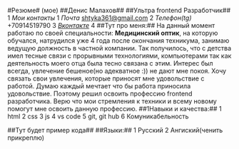 #Резюме# (мое)
##Денис Малахов##
##Ультра frontend Разработчик##
1 *Мои контакты*
1 *Почта* shtyka361@gmail.com
2 *Телефон(tg)* +70914519790
3 [*Вконтакте*](https://vk.com/feed "ссылка на вк")
4 ##Тут про меня:##
На данный момент работаю по своей специальности: **Медицинский оптик**, на которую обучался, натрудился уже 4 года после окончания техникума, занимаю ведущую должность в частной компании. Так получилось, что с детства имел тесные связи с прорывными технологиями, компьютерами так как деятельность моего отца была тесно связана с этим. Интерес был всегда, увлечение бешеное(но адекватное :)) не дают мне покоя. Хочу связать свои увлечения, которые приносят мне удовольствие с работой. Думаю каждый мечтает что бы работа приносила удовольствие. Поэтому решил освоить профессию frontend разработчика. Верю что мои стремления к техники и всему новому помогут мне освоить данную профессию.
##1Навыки и качества:##
1 html
2 css
3 js
4 vs code
5 git, git hub
6 Комуникабельность

##Тут будет пример кода##
##Языки:##
1 Русский
2 Ангиский(ченить прикреплю)
